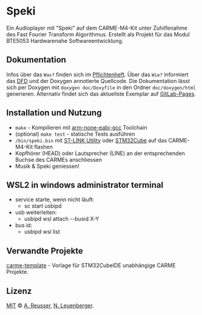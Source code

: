 # Speki

Ein Audioplayer mit "Speki" auf dem CARME-M4-Kit unter Zuhilfenahme des Fast Fourier Transform Algorithmus. Erstellt als Projekt für das Modul BTE5053 Hardwarenahe Softwareentwicklung.

## Dokumentation
Infos über das `Was?` finden sich im [Pflichtenheft](./doc/Pflichtenheft.md).
Über das `Wie?` informiert das [DFD](./doc/DFD/DFD.md) und der Doxygen annotierte Quellcode.
Die Dokumentation lässt sich per Doxygen mit `doxygen doc/Doxyfile` in den Ordner `doc/doxygen/html` generieren.
Alternativ findet sich das aktuellste Exemplar auf [GitLab-Pages](http://leuen4.pages.ti.bfh.ch/speki).

## Installation und Nutzung
- `make` - Kompilieren mit [arm-none-eabi-gcc](https://developer.arm.com/tools-and-software/open-source-software/developer-tools/gnu-toolchain/gnu-rm/downloads) Toolchain
- (optional) `make test` - statische Tests ausführen
- `/bin/speki.bin` mit [ST-LINK Utility](https://www.st.com/en/development-tools/stsw-link004.html) oder [STM32Cube](https://www.st.com/content/st_com/en/products/development-tools/software-development-tools/stm32-software-development-tools/stm32-programmers/stm32cubeprog.html) auf das CARME-M4-Kit flashen
- Kopfhörer (HEAD) oder Lautsprecher (LINE) an der entsprechenden Buchse des CARMEs anschliessen
- Musik & Speki geniessen!

## WSL2 in windows administrator terminal
- service starte, wenn nicht läuft:
    - sc start usbipd
- usb weiterleiten:
    - usbipd wsl attach --busid X-Y
- bus id:
    - usbipd wsl list

## Verwandte Projekte
[carme-template](https://gitlab.ti.bfh.ch/jeken1/carme-template) - Vorlage für STM32CubeIDE unabhängige CARME Projekte.

## Lizenz
[MIT](LICENSE) © [A. Reusser](mailto:reusa1@bfh.ch), [N. Leuenberger](mailto:leuen4@bfh.ch).
